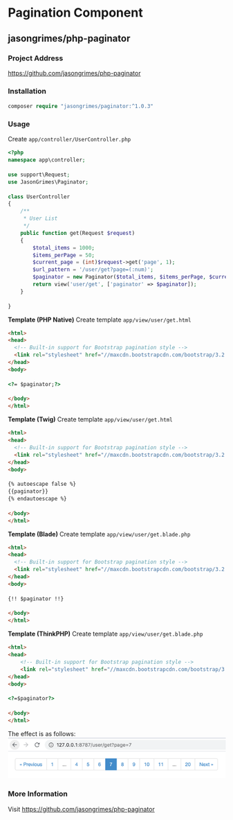 # Pagination Component

## jasongrimes/php-paginator

### Project Address

https://github.com/jasongrimes/php-paginator
  
### Installation

```php
composer require "jasongrimes/paginator:^1.0.3"
```
  
### Usage

Create `app/controller/UserController.php`
```php
<?php
namespace app\controller;

use support\Request;
use JasonGrimes\Paginator;

class UserController
{
    /**
     * User List
     */
    public function get(Request $request)
    {
        $total_items = 1000;
        $items_perPage = 50;
        $current_page = (int)$request->get('page', 1);
        $url_pattern = '/user/get?page=(:num)';
        $paginator = new Paginator($total_items, $items_perPage, $current_page, $url_pattern);
        return view('user/get', ['paginator' => $paginator]);
    }
    
}
```
**Template (PHP Native)**
Create template `app/view/user/get.html`
```html
<html>
<head>
  <!-- Built-in support for Bootstrap pagination style -->
  <link rel="stylesheet" href="//maxcdn.bootstrapcdn.com/bootstrap/3.2.0/css/bootstrap.min.css">
</head>
<body>

<?= $paginator;?>

</body>
</html>
```

**Template (Twig)**
Create template `app/view/user/get.html`
```html
<html>
<head>
  <!-- Built-in support for Bootstrap pagination style -->
  <link rel="stylesheet" href="//maxcdn.bootstrapcdn.com/bootstrap/3.2.0/css/bootstrap.min.css">
</head>
<body>

{% autoescape false %}
{{paginator}}
{% endautoescape %}

</body>
</html>
```

**Template (Blade)**
Create template `app/view/user/get.blade.php`
```html
<html>
<head>
  <!-- Built-in support for Bootstrap pagination style -->
  <link rel="stylesheet" href="//maxcdn.bootstrapcdn.com/bootstrap/3.2.0/css/bootstrap.min.css">
</head>
<body>

{!! $paginator !!}

</body>
</html>
```

**Template (ThinkPHP)**
Create template `app/view/user/get.blade.php`
```html
<html>
<head>
    <!-- Built-in support for Bootstrap pagination style -->
    <link rel="stylesheet" href="//maxcdn.bootstrapcdn.com/bootstrap/3.2.0/css/bootstrap.min.css">
</head>
<body>

<?=$paginator?>

</body>
</html>
```

The effect is as follows:
![](../../assets/img/paginator.png)
  
### More Information

Visit https://github.com/jasongrimes/php-paginator